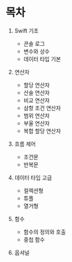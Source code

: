 # 목차

1. Swift 기초
   * 콘솔 로그
   * 변수와 상수
   * 데이터 타입 기본
2. 연산자
   * 할당 연산자
   * 산술 연산자
   * 비교 연산자
   * 삼항 조건 연산자
   * 범위 연산자
   * 부울 연산자
   * 복합 할당 연산자
3. 흐름 제어
   * 조건문
   * 반복문
4. 데이터 타입 고급
   * 컬렉션형
   * 튜플
   * 열거형

5. 함수
   * 함수의 정의와 호출
   * 중첩 함수
6. 옵셔널

